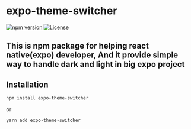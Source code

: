 # expo-theme-switcher

[![npm version](https://img.shields.io/npm/v/expo-theme-switcher)](https://www.npmjs.com/package/expo-theme-switcher)
[![License](https://img.shields.io/badge/License-Apache%202.0-brightgreen.svg)](https://opensource.org/licenses/Apache-2.0)

## This is npm package for helping react native(expo) developer, And it provide simple way to handle dark and light in big expo project


## Installation

```sh
npm install expo-theme-switcher
```
or

```sh
yarn add expo-theme-switcher
```

